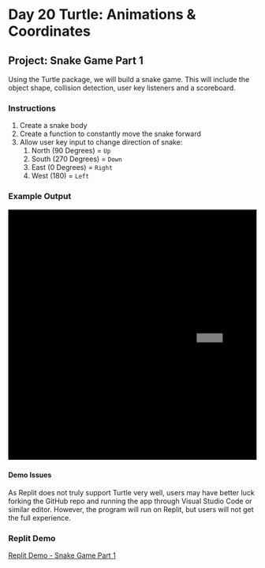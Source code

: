 # Day 20 Turtle: Animations & Coordinates

## Project: Snake Game Part 1

Using the Turtle package, we will build a snake game. This will include the object shape, collision detection, user key listeners and a scoreboard.

### Instructions

1. Create a snake body
2. Create a function to constantly move the snake forward
3. Allow user key input to change direction of snake:
   1. North (90 Degrees) = `Up`
   2. South (270 Degrees) = `Down`
   3. East (0 Degrees) = `Right`
   4. West (180) = `Left`

### Example Output

![Snake Game Part 1](Images/snake_game_part1.png)

#### Demo Issues

As Replit does not truly support Turtle very well, users may have better luck forking the GitHub repo and running the app through Visual Studio Code or similar editor. However, the program will run on Replit, but users will not get the full experience.

### Replit Demo

[Replit Demo - Snake Game Part 1](https://replit.com/@EoghyUnscripted/Snake-Game-1)
